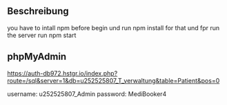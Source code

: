 ## Beschreibung

you have to intall npm before begin und run npm install for that und fpr run the server run npm start

## phpMyAdmin

https://auth-db972.hstgr.io/index.php?route=/sql&server=1&db=u252525807_T_verwaltung&table=Patient&pos=0

username: u252525807_Admin
password: MediBooker4
